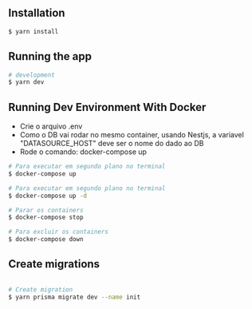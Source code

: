 ## Installation

```bash
$ yarn install
```

## Running the app

```bash
# development
$ yarn dev

```

## Running Dev Environment With Docker

- Crie o arquivo .env
- Como o DB vai rodar no mesmo container, usando Nestjs, a variavel "DATASOURCE_HOST" deve ser o nome do dado ao DB
- Rode o comando: docker-compose up

```bash
# Para executar em segundo plano no terminal
$ docker-compose up

# Para executar em segundo plano no terminal
$ docker-compose up -d

# Parar os containers
$ docker-compose stop

# Para excluir os containers
$ docker-compose down
```

## Create migrations

```bash

# Create migration
$ yarn prisma migrate dev --name init

```
